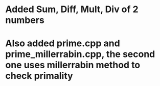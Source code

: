 # Added Sum, Diff, Mult, Div of 2 numbers
# Also added prime.cpp and prime_millerrabin.cpp, the second one uses millerrabin method to check primality
